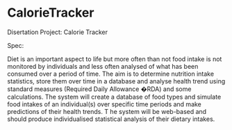 CalorieTracker
==============

Disertation Project: Calorie Tracker

Spec:

Diet is an important aspect to life but more often than not food intake is not monitored by individuals and less often analysed of what has been consumed over a period of time. 
The aim is to determine nutrition intake statistics, store them over time in a database and analyse health trend using standard measures (Required Daily Allowance �RDA) and some calculations. 
The system will create a database of food types and simulate food intakes of an individual(s) over specific time periods and make predictions of their health trends. T
he system will be web-based and should produce individualised statistical analysis of their dietary intakes.


